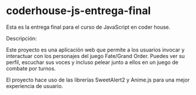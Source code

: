 # coderhouse-js-entrega-final

Esta es la entrega final para el curso de JavaScript en coder house.

Descripción:

Este proyecto es una aplicación web que permite a los usuarios invocar y interactuar con los personajes del juego Fate/Grand Order.
Puedes ver su perfil, escuchar sus voces y incluso pelear junto a ellos en un juego de combate por turnos.

El proyecto hace uso de las librerías SweetAlert2 y Anime.js para una mejor experiencia de usuario.
